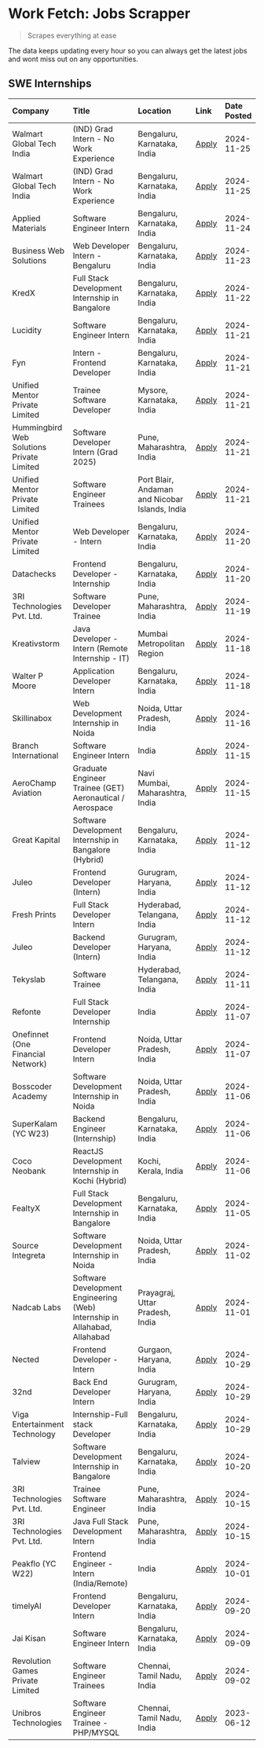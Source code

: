 # Work Fetch: Jobs Scrapper
> Scrapes everything at ease

The data keeps updating every hour so you can always get the latest jobs and wont miss out on any opportunities.

## SWE Internships
<!--START_SECTION:workfetch-->
| Company                                   | Title                                                                     | Location                                       | Link                                                                                                                                                                                                                                         | Date Posted   |
|:------------------------------------------|:--------------------------------------------------------------------------|:-----------------------------------------------|:---------------------------------------------------------------------------------------------------------------------------------------------------------------------------------------------------------------------------------------------|:--------------|
| Walmart Global Tech India                 | (IND) Grad Intern - No Work Experience                                    | Bengaluru, Karnataka, India                    | [Apply](https://in.linkedin.com/jobs/view/ind-grad-intern-no-work-experience-at-walmart-global-tech-india-4082499019?position=53&pageNum=0&refId=0pRJUN96vMAnOXtZ0viL6g%3D%3D&trackingId=TLuPxFxhs%2F%2B8bcxpGWipEQ%3D%3D)                   | 2024-11-25    |
| Walmart Global Tech India                 | (IND) Grad Intern - No Work Experience                                    | Bengaluru, Karnataka, India                    | [Apply](https://in.linkedin.com/jobs/view/ind-grad-intern-no-work-experience-at-walmart-global-tech-india-4082492933?position=54&pageNum=0&refId=0pRJUN96vMAnOXtZ0viL6g%3D%3D&trackingId=nAJtqpSI91AIpmWrqpVh2Q%3D%3D)                       | 2024-11-25    |
| Applied Materials                         | Software Engineer Intern                                                  | Bengaluru, Karnataka, India                    | [Apply](https://in.linkedin.com/jobs/view/software-engineer-intern-at-applied-materials-4082265739?position=37&pageNum=0&refId=0pRJUN96vMAnOXtZ0viL6g%3D%3D&trackingId=qlv3JrriHas%2B%2FCysMVKqyA%3D%3D)                                     | 2024-11-24    |
| Business Web Solutions                    | Web Developer Intern - Bengaluru                                          | Bengaluru, Karnataka, India                    | [Apply](https://in.linkedin.com/jobs/view/web-developer-intern-bengaluru-at-business-web-solutions-4081769308?position=58&pageNum=0&refId=0pRJUN96vMAnOXtZ0viL6g%3D%3D&trackingId=28VQFpWg3z%2BVxBbBAYulOA%3D%3D)                            | 2024-11-23    |
| KredX                                     | Full Stack Development Internship in Bangalore                            | Bengaluru, Karnataka, India                    | [Apply](https://in.linkedin.com/jobs/view/full-stack-development-internship-in-bangalore-at-kredx-4082021747?position=22&pageNum=0&refId=0pRJUN96vMAnOXtZ0viL6g%3D%3D&trackingId=okbulp0Af%2BZ1rcFbUpxSrg%3D%3D)                             | 2024-11-22    |
| Lucidity                                  | Software Engineer Intern                                                  | Bengaluru, Karnataka, India                    | [Apply](https://in.linkedin.com/jobs/view/software-engineer-intern-at-lucidity-4081805788?position=7&pageNum=0&refId=0pRJUN96vMAnOXtZ0viL6g%3D%3D&trackingId=yFNp9XN6Tahi6QDALHbCvg%3D%3D)                                                   | 2024-11-21    |
| Fyn                                       | Intern - Frontend Developer                                               | Bengaluru, Karnataka, India                    | [Apply](https://in.linkedin.com/jobs/view/intern-frontend-developer-at-fyn-4079706595?position=17&pageNum=0&refId=0pRJUN96vMAnOXtZ0viL6g%3D%3D&trackingId=XqNR%2B56%2BMK5nmXjXPVZM%2BQ%3D%3D)                                                | 2024-11-21    |
| Unified Mentor Private Limited            | Trainee Software Developer                                                | Mysore, Karnataka, India                       | [Apply](https://in.linkedin.com/jobs/view/trainee-software-developer-at-unified-mentor-private-limited-4079627458?position=18&pageNum=0&refId=0pRJUN96vMAnOXtZ0viL6g%3D%3D&trackingId=Gr51T0hMs%2BsnWdBJNxU6UA%3D%3D)                        | 2024-11-21    |
| Hummingbird Web Solutions Private Limited | Software Developer Intern (Grad 2025)                                     | Pune, Maharashtra, India                       | [Apply](https://in.linkedin.com/jobs/view/software-developer-intern-grad-2025-at-hummingbird-web-solutions-private-limited-4079796998?position=23&pageNum=0&refId=0pRJUN96vMAnOXtZ0viL6g%3D%3D&trackingId=VlHN68yH1H7wmkSgcgdFWQ%3D%3D)      | 2024-11-21    |
| Unified Mentor Private Limited            | Software Engineer Trainees                                                | Port Blair, Andaman and Nicobar Islands, India | [Apply](https://in.linkedin.com/jobs/view/software-engineer-trainees-at-unified-mentor-private-limited-4079707508?position=51&pageNum=0&refId=0pRJUN96vMAnOXtZ0viL6g%3D%3D&trackingId=7es0OY3U78LNysUVse88Fw%3D%3D)                          | 2024-11-21    |
| Unified Mentor Private Limited            | Web Developer - Intern                                                    | Bengaluru, Karnataka, India                    | [Apply](https://in.linkedin.com/jobs/view/web-developer-intern-at-unified-mentor-private-limited-4078450055?position=46&pageNum=0&refId=0pRJUN96vMAnOXtZ0viL6g%3D%3D&trackingId=7hjwendJyu%2BkKCGobU90Cg%3D%3D)                              | 2024-11-20    |
| Datachecks                                | Frontend Developer - Internship                                           | Bengaluru, Karnataka, India                    | [Apply](https://in.linkedin.com/jobs/view/frontend-developer-internship-at-datachecks-4078365869?position=49&pageNum=0&refId=0pRJUN96vMAnOXtZ0viL6g%3D%3D&trackingId=4sB5kDUlGplkS0mn%2F8Wj7A%3D%3D)                                         | 2024-11-20    |
| 3RI Technologies Pvt. Ltd.                | Software Developer Trainee                                                | Pune, Maharashtra, India                       | [Apply](https://in.linkedin.com/jobs/view/software-developer-trainee-at-3ri-technologies-pvt-ltd-4080283578?position=32&pageNum=0&refId=0pRJUN96vMAnOXtZ0viL6g%3D%3D&trackingId=oLsfj3E8%2FIRzDbtb5ma1Fg%3D%3D)                              | 2024-11-19    |
| Kreativstorm                              | Java Developer - Intern (Remote Internship - IT)                          | Mumbai Metropolitan Region                     | [Apply](https://in.linkedin.com/jobs/view/java-developer-intern-remote-internship-it-at-kreativstorm-4079340084?position=24&pageNum=0&refId=0pRJUN96vMAnOXtZ0viL6g%3D%3D&trackingId=PTrhB9NNoGRjPi5FwFa%2BLQ%3D%3D)                          | 2024-11-18    |
| Walter P Moore                            | Application Developer Intern                                              | Bengaluru, Karnataka, India                    | [Apply](https://in.linkedin.com/jobs/view/application-developer-intern-at-walter-p-moore-4077126811?position=29&pageNum=0&refId=0pRJUN96vMAnOXtZ0viL6g%3D%3D&trackingId=%2Bx8UV8Vw4vXMVu7rf5LOGg%3D%3D)                                      | 2024-11-18    |
| Skillinabox                               | Web Development Internship in Noida                                       | Noida, Uttar Pradesh, India                    | [Apply](https://in.linkedin.com/jobs/view/web-development-internship-in-noida-at-skillinabox-4077783016?position=25&pageNum=0&refId=0pRJUN96vMAnOXtZ0viL6g%3D%3D&trackingId=rJEt3wZB2yFY7VOaXr8FTg%3D%3D)                                    | 2024-11-16    |
| Branch International                      | Software Engineer Intern                                                  | India                                          | [Apply](https://in.linkedin.com/jobs/view/software-engineer-intern-at-branch-international-4054425650?position=44&pageNum=0&refId=0pRJUN96vMAnOXtZ0viL6g%3D%3D&trackingId=cJZgONctYFRcSOWXaW88gQ%3D%3D)                                      | 2024-11-15    |
| AeroChamp Aviation                        | Graduate Engineer Trainee (GET) Aeronautical / Aerospace                  | Navi Mumbai, Maharashtra, India                | [Apply](https://in.linkedin.com/jobs/view/graduate-engineer-trainee-get-aeronautical-aerospace-at-aerochamp-aviation-4075807848?position=48&pageNum=0&refId=0pRJUN96vMAnOXtZ0viL6g%3D%3D&trackingId=xGU%2F276T9kecajcE0H%2B1HQ%3D%3D)        | 2024-11-15    |
| Great Kapital                             | Software Development Internship in Bangalore (Hybrid)                     | Bengaluru, Karnataka, India                    | [Apply](https://in.linkedin.com/jobs/view/software-development-internship-in-bangalore-hybrid-at-great-kapital-4074322094?position=21&pageNum=0&refId=0pRJUN96vMAnOXtZ0viL6g%3D%3D&trackingId=xEYpnZ1y5HDaXtWwUE1YUA%3D%3D)                  | 2024-11-12    |
| Juleo                                     | Frontend Developer (Intern)                                               | Gurugram, Haryana, India                       | [Apply](https://in.linkedin.com/jobs/view/frontend-developer-intern-at-juleo-4072443159?position=33&pageNum=0&refId=0pRJUN96vMAnOXtZ0viL6g%3D%3D&trackingId=UI9uP2%2BrJcDCsrXxfSus4Q%3D%3D)                                                  | 2024-11-12    |
| Fresh Prints                              | Full Stack Developer Intern                                               | Hyderabad, Telangana, India                    | [Apply](https://in.linkedin.com/jobs/view/full-stack-developer-intern-at-fresh-prints-4074759619?position=34&pageNum=0&refId=0pRJUN96vMAnOXtZ0viL6g%3D%3D&trackingId=7%2FTTFmJrT8J3TvvSpDaKaw%3D%3D)                                         | 2024-11-12    |
| Juleo                                     | Backend Developer (Intern)                                                | Gurugram, Haryana, India                       | [Apply](https://in.linkedin.com/jobs/view/backend-developer-intern-at-juleo-4072437848?position=57&pageNum=0&refId=0pRJUN96vMAnOXtZ0viL6g%3D%3D&trackingId=t1JeW6uuP6%2FEjmvFK4ipbA%3D%3D)                                                   | 2024-11-12    |
| Tekyslab                                  | Software Trainee                                                          | Hyderabad, Telangana, India                    | [Apply](https://in.linkedin.com/jobs/view/software-trainee-at-tekyslab-4074128169?position=52&pageNum=0&refId=0pRJUN96vMAnOXtZ0viL6g%3D%3D&trackingId=SM5tvJHzMv28VR8U7QZtWQ%3D%3D)                                                          | 2024-11-11    |
| Refonte                                   | Full Stack Developer Internship                                           | India                                          | [Apply](https://in.linkedin.com/jobs/view/full-stack-developer-internship-at-refonte-4071576773?position=27&pageNum=0&refId=0pRJUN96vMAnOXtZ0viL6g%3D%3D&trackingId=eE4XskoF%2BZJzGcac7VALXQ%3D%3D)                                          | 2024-11-07    |
| Onefinnet (One Financial Network)         | Frontend Developer Intern                                                 | Noida, Uttar Pradesh, India                    | [Apply](https://in.linkedin.com/jobs/view/frontend-developer-intern-at-onefinnet-one-financial-network-4067260672?position=36&pageNum=0&refId=0pRJUN96vMAnOXtZ0viL6g%3D%3D&trackingId=t9rfkHMUWnwl1lC8jD%2Bbqw%3D%3D)                        | 2024-11-07    |
| Bosscoder Academy                         | Software Development Internship in Noida                                  | Noida, Uttar Pradesh, India                    | [Apply](https://in.linkedin.com/jobs/view/software-development-internship-in-noida-at-bosscoder-academy-4070090866?position=11&pageNum=0&refId=0pRJUN96vMAnOXtZ0viL6g%3D%3D&trackingId=vi6BTcZ%2BWgJ5iduV5P605Q%3D%3D)                       | 2024-11-06    |
| SuperKalam (YC W23)                       | Backend Engineer (Internship)                                             | Bengaluru, Karnataka, India                    | [Apply](https://in.linkedin.com/jobs/view/backend-engineer-internship-at-superkalam-yc-w23-4069134451?position=28&pageNum=0&refId=0pRJUN96vMAnOXtZ0viL6g%3D%3D&trackingId=GKXBwrgNWYIZdoyHCVGqwA%3D%3D)                                      | 2024-11-06    |
| Coco Neobank                              | ReactJS Development Internship in Kochi (Hybrid)                          | Kochi, Kerala, India                           | [Apply](https://in.linkedin.com/jobs/view/reactjs-development-internship-in-kochi-hybrid-at-coco-neobank-4070090934?position=30&pageNum=0&refId=0pRJUN96vMAnOXtZ0viL6g%3D%3D&trackingId=e7Lpx5YpLDyAdpQuIKYsIw%3D%3D)                        | 2024-11-06    |
| FealtyX                                   | Full Stack Development Internship in Bangalore                            | Bengaluru, Karnataka, India                    | [Apply](https://in.linkedin.com/jobs/view/full-stack-development-internship-in-bangalore-at-fealtyx-4067118640?position=43&pageNum=0&refId=0pRJUN96vMAnOXtZ0viL6g%3D%3D&trackingId=lOJkDaHdXjS7DgwuPt2fyQ%3D%3D)                             | 2024-11-05    |
| Source Integreta                          | Software Development Internship in Noida                                  | Noida, Uttar Pradesh, India                    | [Apply](https://in.linkedin.com/jobs/view/software-development-internship-in-noida-at-source-integreta-4066120527?position=14&pageNum=0&refId=0pRJUN96vMAnOXtZ0viL6g%3D%3D&trackingId=c39NCqM2f9p6S01NZmBgAw%3D%3D)                          | 2024-11-02    |
| Nadcab Labs                               | Software Development Engineering (Web) Internship in Allahabad, Allahabad | Prayagraj, Uttar Pradesh, India                | [Apply](https://in.linkedin.com/jobs/view/software-development-engineering-web-internship-in-allahabad-allahabad-at-nadcab-labs-4064940107?position=10&pageNum=0&refId=0pRJUN96vMAnOXtZ0viL6g%3D%3D&trackingId=C7Paq88WUzq6lw3ejJvUdA%3D%3D) | 2024-11-01    |
| Nected                                    | Frontend Developer - Intern                                               | Gurgaon, Haryana, India                        | [Apply](https://in.linkedin.com/jobs/view/frontend-developer-intern-at-nected-4060911002?position=9&pageNum=0&refId=0pRJUN96vMAnOXtZ0viL6g%3D%3D&trackingId=mWmVQdFNXR6H03NGeBd4yw%3D%3D)                                                    | 2024-10-29    |
| 32nd                                      | Back End Developer Intern                                                 | Gurugram, Haryana, India                       | [Apply](https://in.linkedin.com/jobs/view/back-end-developer-intern-at-32nd-4062280105?position=38&pageNum=0&refId=0pRJUN96vMAnOXtZ0viL6g%3D%3D&trackingId=9l5QdjKZSwy5u%2FjYgk4gGg%3D%3D)                                                   | 2024-10-29    |
| Viga Entertainment Technology             | Internship-Full stack Developer                                           | Bengaluru, Karnataka, India                    | [Apply](https://in.linkedin.com/jobs/view/internship-full-stack-developer-at-viga-entertainment-technology-4061962911?position=40&pageNum=0&refId=0pRJUN96vMAnOXtZ0viL6g%3D%3D&trackingId=79rUILh1J9pozs3GkeKQog%3D%3D)                      | 2024-10-29    |
| Talview                                   | Software Development Internship in Bangalore                              | Bengaluru, Karnataka, India                    | [Apply](https://in.linkedin.com/jobs/view/software-development-internship-in-bangalore-at-talview-4055420944?position=4&pageNum=0&refId=0pRJUN96vMAnOXtZ0viL6g%3D%3D&trackingId=O5cHwKkyNJqX1yrJeZ8gGg%3D%3D)                                | 2024-10-20    |
| 3RI Technologies Pvt. Ltd.                | Trainee Software Engineer                                                 | Pune, Maharashtra, India                       | [Apply](https://in.linkedin.com/jobs/view/trainee-software-engineer-at-3ri-technologies-pvt-ltd-4048233384?position=35&pageNum=0&refId=0pRJUN96vMAnOXtZ0viL6g%3D%3D&trackingId=13z5cWB4J5pK1%2FRgMMoqrQ%3D%3D)                               | 2024-10-15    |
| 3RI Technologies Pvt. Ltd.                | Java Full Stack Development Intern                                        | Pune, Maharashtra, India                       | [Apply](https://in.linkedin.com/jobs/view/java-full-stack-development-intern-at-3ri-technologies-pvt-ltd-4048231995?position=45&pageNum=0&refId=0pRJUN96vMAnOXtZ0viL6g%3D%3D&trackingId=2JG5RiS23qjN1BBoysik7w%3D%3D)                        | 2024-10-15    |
| Peakflo (YC W22)                          | Frontend Engineer - Intern (India/Remote)                                 | India                                          | [Apply](https://in.linkedin.com/jobs/view/frontend-engineer-intern-india-remote-at-peakflo-yc-w22-4037729755?position=8&pageNum=0&refId=0pRJUN96vMAnOXtZ0viL6g%3D%3D&trackingId=ckFI5SL4Sb%2B%2FU3FbHlG7vg%3D%3D)                            | 2024-10-01    |
| timelyAI                                  | Frontend Developer Intern                                                 | Bengaluru, Karnataka, India                    | [Apply](https://in.linkedin.com/jobs/view/frontend-developer-intern-at-timelyai-4030925040?position=13&pageNum=0&refId=0pRJUN96vMAnOXtZ0viL6g%3D%3D&trackingId=QlTjBazGFTd5J5%2FpMCJaAQ%3D%3D)                                               | 2024-09-20    |
| Jai Kisan                                 | Software Engineer Intern                                                  | Bengaluru, Karnataka, India                    | [Apply](https://in.linkedin.com/jobs/view/software-engineer-intern-at-jai-kisan-4024075360?position=42&pageNum=0&refId=0pRJUN96vMAnOXtZ0viL6g%3D%3D&trackingId=VJJv3PmKIIsWsDQ8ESonDw%3D%3D)                                                 | 2024-09-09    |
| Revolution Games Private Limited          | Software Engineer Trainees                                                | Chennai, Tamil Nadu, India                     | [Apply](https://in.linkedin.com/jobs/view/software-engineer-trainees-at-revolution-games-private-limited-4015912927?position=41&pageNum=0&refId=0pRJUN96vMAnOXtZ0viL6g%3D%3D&trackingId=Gx0P%2FBKgmd7ldl1rXAGAKQ%3D%3D)                      | 2024-09-02    |
| Unibros Technologies                      | Software Engineer Trainee - PHP/MYSQL                                     | Chennai, Tamil Nadu, India                     | [Apply](https://in.linkedin.com/jobs/view/software-engineer-trainee-php-mysql-at-unibros-technologies-3656599241?position=59&pageNum=0&refId=0pRJUN96vMAnOXtZ0viL6g%3D%3D&trackingId=KKY%2B%2B6HdUp2kgM5HLLlGew%3D%3D)                       | 2023-06-12    |
<!--END_SECTION:workfetch-->
